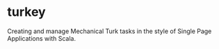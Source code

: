 # turkey
Creating and manage Mechanical Turk tasks in the style of Single Page Applications with Scala.
